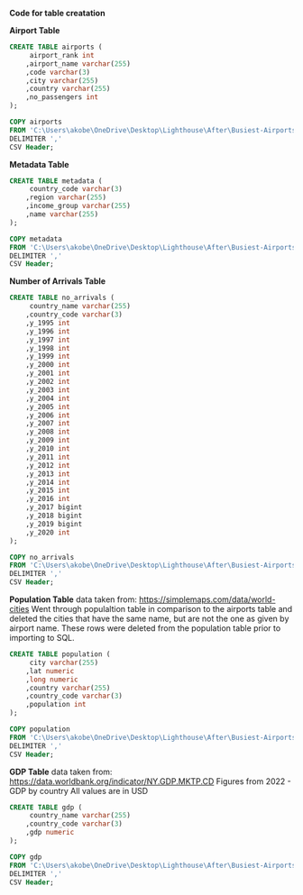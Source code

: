 **Code for table creatation**

**Airport Table** 
```SQL
CREATE TABLE airports (
     airport_rank int
    ,airport_name varchar(255)
    ,code varchar(3)
    ,city varchar(255)
    ,country varchar(255)
	,no_passengers int
);
```

```SQL
COPY airports
FROM 'C:\Users\akobe\OneDrive\Desktop\Lighthouse\After\Busiest-Airports\Data\top_100_busiest_airports.csv'
DELIMITER ','
CSV Header;
```

**Metadata Table**
```SQL
CREATE TABLE metadata (
     country_code varchar(3)
    ,region varchar(255)
    ,income_group varchar(255)
    ,name varchar(255)
);
```

```SQL
COPY metadata
FROM 'C:\Users\akobe\OneDrive\Desktop\Lighthouse\After\Busiest-Airports\Data\country_metadata.csv'
DELIMITER ','
CSV Header;
```

**Number of Arrivals Table** 
```SQL
CREATE TABLE no_arrivals (
     country_name varchar(255)
    ,country_code varchar(3)
    ,y_1995 int
    ,y_1996 int
    ,y_1997 int
    ,y_1998 int
    ,y_1999 int
    ,y_2000 int
    ,y_2001 int
    ,y_2002 int
    ,y_2003 int
    ,y_2004 int
    ,y_2005 int  
    ,y_2006 int
    ,y_2007 int  
    ,y_2008 int
    ,y_2009 int
    ,y_2010 int
    ,y_2011 int 
    ,y_2012 int
    ,y_2013 int 
    ,y_2014 int
    ,y_2015 int 
    ,y_2016 int
    ,y_2017 bigint 
    ,y_2018 bigint
    ,y_2019 bigint 
    ,y_2020 int
);
```

```SQL
COPY no_arrivals
FROM 'C:\Users\akobe\OneDrive\Desktop\Lighthouse\After\Busiest-Airports\Data\arrival_info.csv'
DELIMITER ','
CSV Header;
```

**Population Table** 
data taken from:  https://simplemaps.com/data/world-cities
Went through populaltion table in comparison to the airports table and deleted the cities that have the same name, but are not the one as given by airport name. These rows were deleted from the population table prior to importing to SQL.

```SQL
CREATE TABLE population (
     city varchar(255)
	,lat numeric
	,long numeric
    ,country varchar(255)
    ,country_code varchar(3)
    ,population int
);
```

```SQL
COPY population
FROM 'C:\Users\akobe\OneDrive\Desktop\Lighthouse\After\Busiest-Airports\Data\worldcities.csv'
DELIMITER ','
CSV Header;
```

**GDP Table**
data taken from: https://data.worldbank.org/indicator/NY.GDP.MKTP.CD
Figures from 2022 - GDP by country 
All values are in USD

```SQL
CREATE TABLE gdp (
     country_name varchar(255)
    ,country_code varchar(3)
    ,gdp numeric
);
```

```SQL
COPY gdp
FROM 'C:\Users\akobe\OneDrive\Desktop\Lighthouse\After\Busiest-Airports\Data\country_gdp.csv'
DELIMITER ','
CSV Header;
```